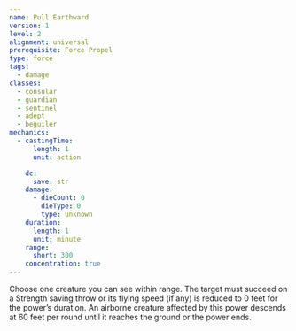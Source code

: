 ```yaml
---
name: Pull Earthward
version: 1
level: 2
alignment: universal
prerequisite: Force Propel
type: force
tags:
  - damage
classes:
  - consular
  - guardian
  - sentinel
  - adept
  - beguiler
mechanics:
  - castingTime:
      length: 1
      unit: action

    dc:
      save: str
    damage:
      - dieCount: 0
        dieType: 0
        type: unknown
    duration:
      length: 1
      unit: minute
    range:
      short: 300
    concentration: true
---
```

Choose one creature you can see within range. The target must succeed on a Strength saving throw or its flying speed (if any) is reduced to 0 feet for the power’s duration. An airborne creature affected by this power descends at 60 feet per round until it reaches the ground or the power ends.
    